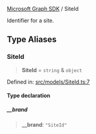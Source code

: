 [Microsoft Graph SDK](README.md) / SiteId

Identifier for a site.

## Type Aliases

### SiteId

> **SiteId** = `string` & `object`

Defined in: [src/models/SiteId.ts:7](https://github.com/Future-Secure-AI/microsoft-graph/blob/main/src/models/SiteId.ts#L7)

#### Type declaration

##### \_\_brand

> **\_\_brand**: `"SiteId"`
